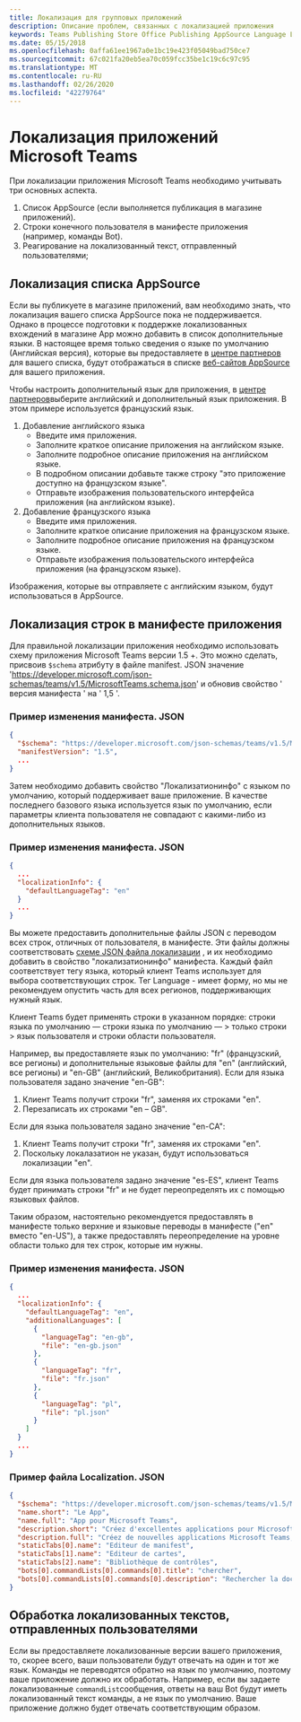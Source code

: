 ```yaml
---
title: Локализация для групповых приложений
description: Описание проблем, связанных с локализацией приложения
keywords: Teams Publishing Store Office Publishing AppSource Language Localization
ms.date: 05/15/2018
ms.openlocfilehash: 0affa61ee1967a0e1bc19e423f05049bad750ce7
ms.sourcegitcommit: 67c021fa20eb5ea70c059fcc35be1c19c6c97c95
ms.translationtype: MT
ms.contentlocale: ru-RU
ms.lasthandoff: 02/26/2020
ms.locfileid: "42279764"
---
```

# <a name="localization-for-microsoft-teams-apps"></a>Локализация приложений Microsoft Teams

При локализации приложения Microsoft Teams необходимо учитывать три основных аспекта.

1. Список AppSource (если выполняется публикация в магазине приложений).
1. Строки конечного пользователя в манифесте приложения (например, команды Bot).
1. Реагирование на локализованный текст, отправленный пользователями;

## <a name="localizing-your-appsource-listing"></a>Локализация списка AppSource

Если вы публикуете в магазине приложений, вам необходимо знать, что локализация вашего списка AppSource пока не поддерживается. Однако в процессе подготовки к поддержке локализованных вхождений в магазине App можно добавить в список дополнительные языки. В настоящее время только сведения о языке по умолчанию (Английская версия), которые вы предоставляете в [центре партнеров](/dev/store/use-partner-center-to-submit-to-appsource) для вашего списка, будут отображаться в списке [веб-сайтов AppSource](https://appsource.microsoft.com/marketplace/apps?product=office%3Bteams&page=1) для вашего приложения.

Чтобы настроить дополнительный язык для приложения, в [центре партнеров](/dev/store/use-partner-center-to-submit-to-appsource)выберите английский и дополнительный язык приложения. В этом примере используется французский язык.

1. Добавление английского языка
    * Введите имя приложения.
    * Заполните краткое описание приложения на английском языке.
    * Заполните подробное описание приложения на английском языке.
    * В подробном описании добавьте также строку "это приложение доступно на французском языке".
    * Отправьте изображения пользовательского интерфейса приложения (на английском языке).
2. Добавление французского языка
    * Введите имя приложения.
    * Заполните краткое описание приложения на французском языке.
    * Заполните подробное описание приложения на французском языке.
    * Отправьте изображения пользовательского интерфейса приложения (на французском языке).

Изображения, которые вы отправляете с английским языком, будут использоваться в AppSource.

## <a name="localizing-the-strings-in-your-app-manifest"></a>Локализация строк в манифесте приложения

Для правильной локализации приложения необходимо использовать схему приложения Microsoft Teams версии 1.5 +. Это можно сделать, присвоив `$schema` атрибуту в файле manifest. JSON значение 'https://developer.microsoft.com/json-schemas/teams/v1.5/MicrosoftTeams.schema.json' и обновив свойство ' версия манифеста ' на ' 1,5 '.

### <a name="example-manifestjson-change"></a>Пример изменения манифеста. JSON

```json
{
  "$schema": "https://developer.microsoft.com/json-schemas/teams/v1.5/MicrosoftTeams.schema.json",
  "manifestVersion": "1.5",
  ...
}
```

Затем необходимо добавить свойство "Локализатионинфо" с языком по умолчанию, который поддерживает ваше приложение. В качестве последнего базового языка используется язык по умолчанию, если параметры клиента пользователя не совпадают с какими-либо из дополнительных языков.

### <a name="example-manifestjson-change"></a>Пример изменения манифеста. JSON

```json
{
  ...
  "localizationInfo": {
    "defaultLanguageTag": "en"
  }
  ...
}
```

Вы можете предоставить дополнительные файлы JSON с переводом всех строк, отличных от пользователя, в манифесте. Эти файлы должны соответствовать [схеме JSON файла локализации](../../resources/schema/localization-schema.md) , и их необходимо добавить в свойство "локализатионинфо" манифеста. Каждый файл соответствует тегу языка, который клиент Teams использует для выбора соответствующих строк. Тег Language <language> - <region> имеет форму, но мы не рекомендуем опустить <region> часть для всех регионов, поддерживающих нужный язык.

Клиент Teams будет применять строки в указанном порядке: строки языка по умолчанию — строки языка по умолчанию — > только строки > язык пользователя и строки области пользователя.

Например, вы предоставляете язык по умолчанию: "fr" (французский, все регионы) и дополнительные языковые файлы для "en" (английский, все регионы) и "en-GB" (английский, Великобритания). Если для языка пользователя задано значение "en-GB":

1. Клиент Teams получит строки "fr", заменяя их строками "en".
2. Перезаписать их строками "en – GB".

Если для языка пользователя задано значение "en-CA": 

1. Клиент Teams получит строки "fr", заменяя их строками "en".
2. Поскольку локалазатион не указан, будут использоваться локализации "en".

Если для языка пользователя задано значение "es-ES", клиент Teams будет принимать строки "fr" и не будет переопределять их с помощью языковых файлов.

Таким образом, настоятельно рекомендуется предоставлять в манифесте только верхние и языковые переводы в манифесте ("en" вместо "en-US"), а также предоставлять переопределение на уровне области только для тех строк, которые им нужны.

### <a name="example-manifestjson-change"></a>Пример изменения манифеста. JSON

```json
{
  ...
  "localizationInfo": {
    "defaultLanguageTag": "en",
    "additionalLanguages": [
      {
        "languageTag": "en-gb",
        "file": "en-gb.json"
      },
      {
        "languageTag": "fr",
        "file": "fr.json"
      },
      {
        "languageTag": "pl",
        "file": "pl.json"
      }
    ]
  }
  ...
}
```

### <a name="example-localization-json-file"></a>Пример файла Localization. JSON

```json
{
  "$schema": "https://developer.microsoft.com/json-schemas/teams/v1.5/MicrosoftTeams.Localization.schema.json",
  "name.short": "Le App",
  "name.full": "App pour Microsoft Teams",
  "description.short": "Créez d'excellentes applications pour Microsoft Teams avec App.",
  "description.full": "Créez de nouvelles applications Microsoft Teams, concevez et prévisualisez des cartes bot, et explorez la documentation avec App.",
  "staticTabs[0].name": "Editeur de manifest",
  "staticTabs[1].name": "Editeur de cartes",
  "staticTabs[2].name": "Bibliothèque de contrôles",
  "bots[0].commandLists[0].commands[0].title": "chercher",
  "bots[0].commandLists[0].commands[0].description": "Rechercher la documentation Teams pertinente"
}
```

## <a name="handling-localized-text-submissions-from-your-users"></a>Обработка локализованных текстов, отправленных пользователями

Если вы предоставляете локализованные версии вашего приложения, то, скорее всего, ваши пользователи будут отвечать на один и тот же язык. Команды не переводятся обратно на язык по умолчанию, поэтому ваше приложение должно их обработать. Например, если вы задаете локализованные `commandList`сообщения, ответы на ваш Bot будут иметь локализованный текст команды, а не язык по умолчанию. Ваше приложение должно будет отвечать соответствующим образом.
